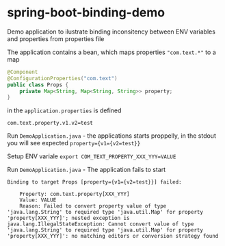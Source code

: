 
# spring-boot-binding-demo


Demo application to ilustrate binding inconsitency between ENV variables and properties from properties file

The application contains a bean, which maps properties `"com.text.*"` to a map

```java
@Component
@ConfigurationProperties("com.text")
public class Props {
    private Map<String, Map<String, String>> property;
}
```

in the `application.properties` is defined 

```
com.text.property.v1.v2=test
```
Run `DemoApplication.java` - the applications starts proppelly, in the stdout you will see expected `property={v1={v2=test}}` 


Setup ENV variale `export COM_TEXT_PROPERTY_XXX_YYY=VALUE`


Run `DemoApplication.java` - The application fails to start


```
Binding to target Props [property={v1={v2=test}}] failed:

    Property: com.text.property[XXX_YYY]
    Value: VALUE
    Reason: Failed to convert property value of type 'java.lang.String' to required type 'java.util.Map' for property 'property[XXX_YYY]'; nested exception is java.lang.IllegalStateException: Cannot convert value of type 'java.lang.String' to required type 'java.util.Map' for property 'property[XXX_YYY]': no matching editors or conversion strategy found

```
